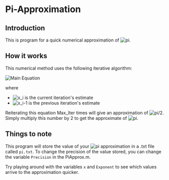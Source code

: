 # Pi-Approximation

## Introduction

This is program for a quick numerical approximation of ![pi](http://mathurl.com/6cu2u8.png).

## How it works

This numerical method uses the following iterative algorithm:

![Main Equation](http://mathurl.com/y9dnx6jd.png)

where 
- ![x_i](http://mathurl.com/qym38jh.png) is the current iteration's estimate
- ![x_i-1](http://mathurl.com/y7tx4362.png) is the previous iteration's estimate

Reiterating this equation Max_Iter times will give an approximation of ![pi/2](http://mathurl.com/2e4usyb.png). Simply multiply this number by 2 to get the approximate of ![pi](http://mathurl.com/6cu2u8.png).

## Things to note

This program will store the value of your ![pi](http://mathurl.com/6cu2u8.png) approximation in a .txt file called `pi.txt`. To change the precision of the value stored, you can change the variable `Precision` in the PiApprox.m.

Try playing around with the variables `x` and `Exponent` to see which values arrive to the approximation quicker.
